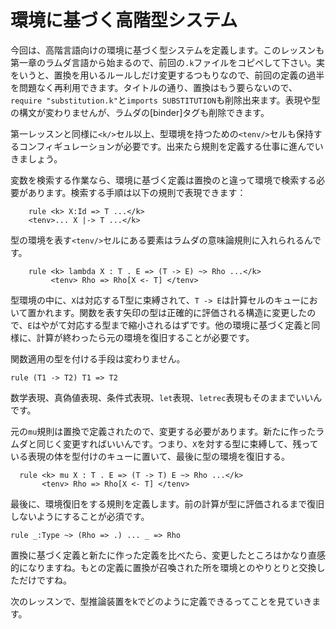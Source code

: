 # 環境に基づく高階型システム

今回は、高階言語向けの環境に基づく型システムを定義します。このレッスンも第一章のラムダ言語から始まるので、前回の`.k`ファイルをコピペして下さい。実をいうと、置換を用いるルールしだけ変更するつもりなので、前回の定義の過半を問題なく再利用できます。タイトルの通り、置換はもう要らないので、`require "substitution.k"`と`imports SUBSTITUTION`も削除出来ます。表現や型の構文が変わりませんが、ラムダの[binder]タグも削除できます。

第一レッスンと同様に`<k/>`セル以上、型環境を持つための`<tenv/>`セルも保持するコンフィギュレーションが必要です。出来たら規則を定義する仕事に進んでいきましょう。

変数を検索する作業なら、環境に基づく定義は置換のと違って環境で検索する必要があります。検索する手順は以下の規則で表現できます：

```
    rule <k> X:Id => T ...</k> 
    <tenv>... X |-> T ...</k>
```

型の環境を表す`<tenv/>`セルにある要素はラムダの意味論規則に入れられるんです。

```
    rule <k> lambda X : T . E => (T -> E) ~> Rho ...</k>
         <tenv> Rho => Rho[X <- T] </tenv>
```

型環境の中に、`X`は対応するT型に束縛されて、`T -> E`は計算セルのキューにおいて置かれます。関数を表す矢印の型は正確的に評価される構造に変更したので、`E`はやがて対応する型まで縮小されるはずです。他の環境に基づく定義と同様に、計算が終わったら元の環境を復旧することが必要です。

関数適用の型を付ける手段は変わりません。

```
rule (T1 -> T2) T1 => T2
```

数学表現、真偽値表現、条件式表現、`let`表現、`letrec`表現もそのままでいいんです。

元の`mu`規則は置換で定義されたので、変更する必要があります。新たに作ったラムダと同じく変更すればいいんです。つまり、`X`を対する型に束縛して、残っている表現の体を型付けのキューに置いて、最後に型の環境を復旧する。

```
  rule <k> mu X : T . E => (T -> T) E ~> Rho ...</k>
       <tenv> Rho => Rho[X <- T] </tenv>
```

最後に、環境復旧をする規則を定義します。前の計算が型に評価されるまで復旧しないようにすることが必須です。

```
rule _:Type ~> (Rho => .) ... _ => Rho
```

置換に基づく定義と新たに作った定義を比べたら、変更したところはかなり直感的になりますね。もとの定義に置換が召喚された所を環境とのやりとりと交換しただけですね。

次のレッスンで、型推論装置をkでどのように定義できるってことを見ていきます。


